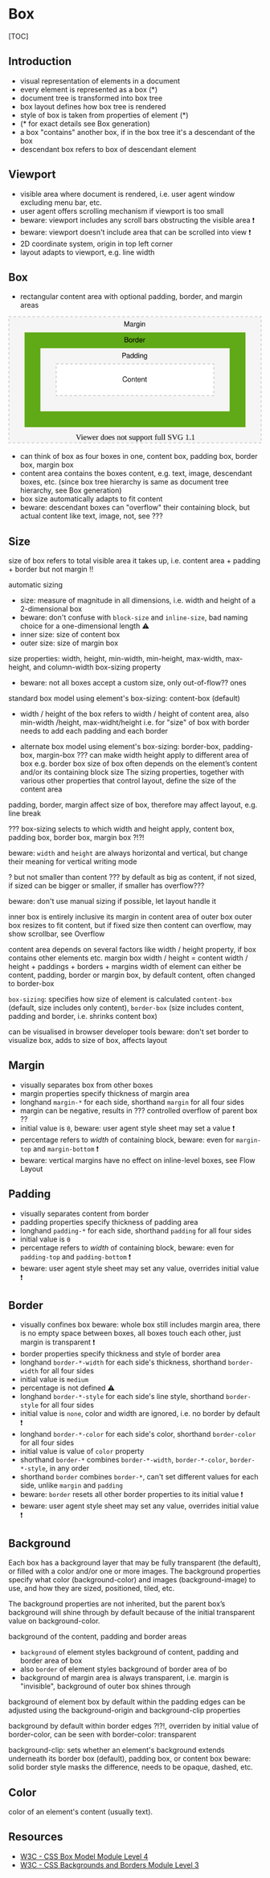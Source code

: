 # Box

[TOC]



## Introduction

- visual representation of elements in a document
- every element is represented as a box (*)
- document tree is transformed into box tree
- box layout defines how box tree is rendered
- style of box is taken from properties of element (*)
- (* for exact details see Box generation)
- a box "contains" another box, if in the box tree it's a descendant of the box
- descendant box refers to box of descendant element



## Viewport

- visible area where document is rendered, i.e. user agent window excluding menu bar, etc.
- user agent offers scrolling mechanism if viewport is too small
- beware: viewport includes any scroll bars obstructing the visible area ❗️
- beware: viewport doesn't include area that can be scrolled into view ❗️
- 2D coordinate system, origin in top left corner
- layout adapts to viewport, e.g. line width



## Box

- rectangular content area with optional padding, border, and margin areas

![box](illustrations/box.svg)

- can think of box as four boxes in one, content box, padding box, border box, margin box
- content area contains the boxes content, e.g. text, image, descendant boxes, etc.
(since box tree hierarchy is same as document tree hierarchy, see Box generation)
- box size automatically adapts to fit content
- beware: descendant boxes can "overflow" their containing block, but actual content like text, image, not, see ???

<!-- TODO see css-break-4
a box can "break" into fragments, e.g. end of line, end of page on print, etc.
e.g. inline-level box which establishes a flow FC and has a block-level child box
-->



## Size

<!-- TODO: finish, see css-sizing-3 -->

size of box refers to total visible area it takes up, i.e. content area + padding + border but not margin !!

automatic sizing

- size: measure of magnitude in all dimensions, i.e. width and height of a 2-dimensional box
- beware: don't confuse with `block-size` and `inline-size`, bad naming choice for a one-dimensional length ⚠️
- inner size: size of content box
- outer size: size of margin box

size properties: width, height, min-width, min-height, max-width, max-height, and column-width
box-sizing property
- beware: not all boxes accept a custom size, only out-of-flow?? ones

standard box model using element's box-sizing: content-box (default)
- width / height of the box refers to width / height of content area, also min-width /height, max-widht/height
i.e. for "size" of box with border needs to add each padding and each border

- alternate box model using element's box-sizing: border-box, padding-box, margin-box ???
can make width height apply to different area of box e.g. border box
size of box often depends on the element’s content and/or its containing block size
The sizing properties, together with various other properties that control layout, define the size of the content area

padding, border, margin affect size of box, therefore may affect layout, e.g. line break

??? box-sizing selects to which width and height apply, content box, padding box, border box, margin box ?!?!

beware: `width` and `height` are always horizontal and vertical, but change their meaning for vertical writing mode

? but not smaller than content ???
by default as big as content, if not sized, if sized can be bigger or smaller, if smaller has overflow???

beware: don't use manual sizing if possible, let layout handle it

<!-- beware from old layout -->
inner box is entirely inclusive its margin in content area of outer box
outer box resizes to fit content, but if fixed size then content can overflow, may show scrollbar, see Overflow

content area depends on several factors like width / height property, if box contains other elements etc.
margin box width / height = content width / height + paddings + borders + margins
width of element can either be content, padding, border or margin box, by default content, often changed to border-box

`box-sizing`: specifies how size of element is calculated
	`content-box` (default, size includes only content), `border-box` (size includes content, padding and border, i.e. shrinks content box)

can be visualised in browser developer tools
beware: don't set border to visualize box, adds to size of box, affects layout


## Margin

- visually separates box from other boxes
- margin properties specify thickness of margin area
- longhand `margin-*` for each side, shorthand `margin` for all four sides
- margin can be negative, results in ??? controlled overflow of parent box ??
- initial value is `0`, beware: user agent style sheet may set a value ❗️
- percentage refers to _width_ of containing block, beware: even for `margin-top` and `margin-bottom` ❗️
- beware: vertical margins have no effect on inline-level boxes, see Flow Layout

<!-- ToDo: margin collapse, see CSS2 8.3.1
? only vertical margins collapse
? in all FCs, or only in block layout ?
? margins DO collapse accross flow formatting context boundaries but not accross flow-root boundaries

beware: setting borders disables margin collapse !!!?!!!

not for out-of-flow boxes

BEWARE: vertical margins collapse between visually adjacent boxes, not necessary siblings in box tree, e.g. child in a deep flow FC chain with margin of sibling of highest ancestor establishing box??
very prone to error !!!

-->

<!--  ToDo: see css-break-4
Margins adjoining a fragmentation break are sometimes truncated, e.g. on print
 -->



## Padding

- visually separates content from border
- padding properties specify thickness of padding area
- longhand `padding-*` for each side, shorthand `padding` for all four sides
- initial value is `0`
- percentage refers to _width_ of containing block, beware: even for `padding-top` and `padding-bottom` ❗️
- beware: user agent style sheet may set any value, overrides initial value ❗️



## Border

- visually confines box
beware: whole box still includes margin area, there is no empty space between boxes, all boxes touch each other, just margin is transparent ❗️
- border properties specify thickness and style of border area
- longhand `border-*-width` for each side's thickness, shorthand `border-width` for all four sides
- initial value is `medium`
- percentage is not defined ⚠️
- longhand `border-*-style` for each side's line style, shorthand `border-style` for all four sides
- initial value is `none`, color and width are ignored, i.e. no border by default ❗️
- longhand `border-*-color` for each side's color, shorthand `border-color` for all four sides
- initial value is value of `color` property
- shorthand `border-*` combines `border-*-width`, `border-*-color`, `border-*-style`, in any order
- shorthand `border` combines `border-*`, can't set different values for each side, unlike `margin` and `padding`
- beware: `border` resets all other border properties to its initial value ❗️
- beware: user agent style sheet may set any value, overrides initial value ❗️



## Background

<!-- ToDo: Finish, see css-background-3 -->

Each box has a background layer that may be fully transparent (the default), or filled with a color and/or one or more images. The background properties specify what color (background-color) and images (background-image) to use, and how they are sized, positioned, tiled, etc.

The background properties are not inherited, but the parent box’s background will shine through by default because of the initial transparent value on background-color.

background of the content, padding and border areas


- `background` of element styles background of content, padding and border area of box
- also `border` of element styles background of border area of bo
- background of margin area is always transparent, i.e. margin is "invisible", background of outer box shines through

background of element box by default within the padding edges
can be adjusted using the background-origin and background-clip properties

background by default within border edges ?!?!, overriden by initial value of border-color, can be seen with border-color: transparent


background-clip: sets whether an element's background extends underneath its border box (default), padding box, or content box
beware: solid border style masks the difference, needs to be opaque, dashed, etc.



## Color

<!-- ToDo: see css-color -->

color of an element's content (usually text).



## Resources

- [W3C - CSS Box Model Module Level 4](https://www.w3.org/TR/css-box-4/)
- [W3C - CSS Backgrounds and Borders Module Level 3](https://www.w3.org/TR/css-backgrounds-3/)